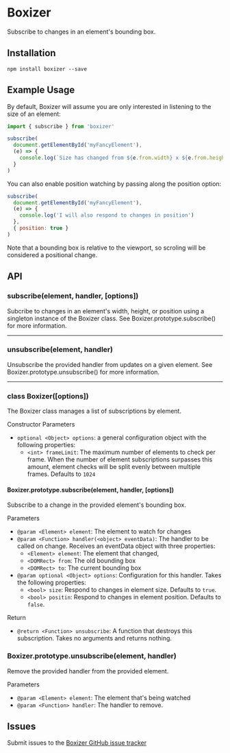 # Boxizer
Subscribe to changes in an element's bounding box.

## Installation
```
npm install boxizer --save
```

## Example Usage
By default, Boxizer will assume you are only interested in listening to the size of an element:
```javascript
import { subscribe } from 'boxizer'

subscribe(
  document.getElementById('myFancyElement'),
  (e) => {
    console.log(`Size has changed from ${e.from.width} x ${e.from.height} to ${e.to.width} x ${e.to.height}`)
  }
)
```

You can also enable position watching by passing along the position option:
```javascript
subscribe(
  document.getElementById('myFancyElement'),
  (e) => {
    console.log('I will also respond to changes in position')
  },
  { position: true }
)
```

Note that a bounding box is relative to the viewport, so scroling will be considered a positional change.

## API
### subscribe(element, handler, [options])
Subcribe to changes in an element's width, height, or position using a singleton instance of the Boxizer class. See Boxizer.prototype.subscribe() for more information.

---

### unsubscribe(element, handler)
Unsubscribe the provided handler from updates on a given element. See Boxizer.prototype.unsubscribe() for more information.

___

### class Boxizer([options])
The Boxizer class manages a list of subscriptions by element.

Constructor Parameters
* `optional <Object> options`: a general configuration object with the following properties:
  * `<int> frameLimit`: The maximum number of elements to check per frame. When the number of element subscriptions surpasses this amount, element checks will be split evenly between multiple frames. Defaults to `1024`

#### Boxizer.prototype.subscribe(element, handler, [options])
Subscribe to a change in the provided element's bounding box.

Parameters
* `@param <Element> element`: The element to watch for changes
* `@param <Function> handler(<object> eventData)`: The handler to be called on change. Receives an eventData object with three properties:
  * `<Element> element`: The element that changed,
  * `<DOMRect> from`: The old bounding box
  * `<DOMRect> to`: The current bounding box
* `@param optional <Object> options`: Configuration for this handler. Takes the following properties:
  * `<bool> size`: Respond to changes in element size. Defaults to `true`.
  * `<bool> positin`: Respond to changes in element position. Defaults to `false`.

Return
* `@return <Function> unsubscribe`: A function that destroys this subscription. Takes no arguments and returns nothing.

### Boxizer.prototype.unsubscribe(element, handler)
Remove the provided handler from the provided element.

Parameters
* `@param <Element> element`: The element that's being watched
* `@param <Function> handler`: The handler to remove.

## Issues
Submit issues to the [Boxizer GitHub issue tracker](https://github.com/conlanpatrek/boxizer/issues)
